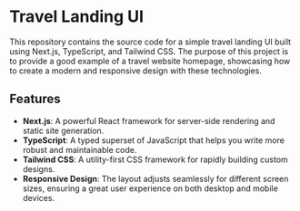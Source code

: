 # Travel Landing UI

This repository contains the source code for a simple travel landing UI built using Next.js, TypeScript, and Tailwind CSS. The purpose of this project is to provide a good example of a travel website homepage, showcasing how to create a modern and responsive design with these technologies.

## Features

- **Next.js**: A powerful React framework for server-side rendering and static site generation.
- **TypeScript**: A typed superset of JavaScript that helps you write more robust and maintainable code.
- **Tailwind CSS**: A utility-first CSS framework for rapidly building custom designs.
- **Responsive Design**: The layout adjusts seamlessly for different screen sizes, ensuring a great user experience on both desktop and mobile devices.
